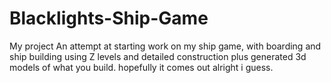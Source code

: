 # Blacklights-Ship-Game
My project
An attempt at starting work on my ship game, with boarding and ship building using Z levels and detailed construction plus generated 3d models of what you build. hopefully it comes out alright i guess.
